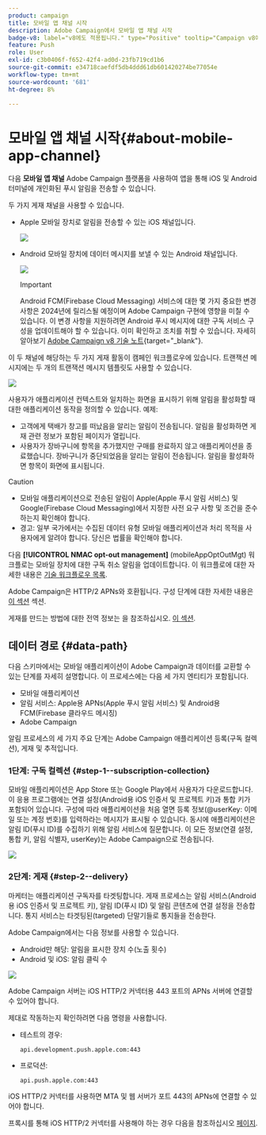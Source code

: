 ```yaml
---
product: campaign
title: 모바일 앱 채널 시작
description: Adobe Campaign에서 모바일 앱 채널 시작
badge-v8: label="v8에도 적용됩니다." type="Positive" tooltip="Campaign v8에도 적용됩니다."
feature: Push
role: User
exl-id: c3b0406f-f652-42f4-ad0d-23fb719cd1b6
source-git-commit: e34718caefdf5db4ddd61db601420274be77054e
workflow-type: tm+mt
source-wordcount: '681'
ht-degree: 8%

---
```


# 모바일 앱 채널 시작{#about-mobile-app-channel}

다음 **모바일 앱 채널** Adobe Campaign 플랫폼을 사용하여 앱을 통해 iOS 및 Android 터미널에 개인화된 푸시 알림을 전송할 수 있습니다.

두 가지 게재 채널을 사용할 수 있습니다.

* Apple 모바일 장치로 알림을 전송할 수 있는 iOS 채널입니다.

  ![](assets/nmac_intro_2.png)

* Android 모바일 장치에 데이터 메시지를 보낼 수 있는 Android 채널입니다.

  ![](assets/nmac_intro_1.png)

  >[!IMPORTANT]
  >
  >Android FCM(Firebase Cloud Messaging) 서비스에 대한 몇 가지 중요한 변경 사항은 2024년에 릴리스될 예정이며 Adobe Campaign 구현에 영향을 미칠 수 있습니다. 이 변경 사항을 지원하려면 Android 푸시 메시지에 대한 구독 서비스 구성을 업데이트해야 할 수 있습니다. 이미 확인하고 조치를 취할 수 있습니다. 자세히 알아보기 [Adobe Campaign v8 기술 노트](https://experienceleague.adobe.com/docs/campaign/technotes-ac/tn-new/push-technote.html?lang=ko){target="_blank"}.

이 두 채널에 해당하는 두 가지 게재 활동이 캠페인 워크플로우에 있습니다. 트랜잭션 메시지에는 두 개의 트랜잭션 메시지 템플릿도 사용할 수 있습니다.

![](assets/nmac_intro_3.png)


사용자가 애플리케이션 컨텍스트와 일치하는 화면을 표시하기 위해 알림을 활성화할 때 대한 애플리케이션 동작을 정의할 수 있습니다. 예제:

* 고객에게 택배가 창고를 떠났음을 알리는 알림이 전송됩니다. 알림을 활성화하면 게재 관련 정보가 포함된 페이지가 열립니다.
* 사용자가 장바구니에 항목을 추가했지만 구매를 완료하지 않고 애플리케이션을 종료했습니다. 장바구니가 중단되었음을 알리는 알림이 전송됩니다. 알림을 활성화하면 항목이 화면에 표시됩니다.

>[!CAUTION]
>
>* 모바일 애플리케이션으로 전송된 알림이 Apple(Apple 푸시 알림 서비스) 및 Google(Firebase Cloud Messaging)에서 지정한 사전 요구 사항 및 조건을 준수하는지 확인해야 합니다.
>* 경고: 일부 국가에서는 수집된 데이터 유형 모바일 애플리케이션과 처리 목적을 사용자에게 알려야 합니다. 당신은 법률을 확인해야 합니다.

다음 **[!UICONTROL NMAC opt-out management]** (mobileAppOptOutMgt) 워크플로는 모바일 장치에 대한 구독 취소 알림을 업데이트합니다. 이 워크플로에 대한 자세한 내용은 [기술 워크플로우 목록](../../workflow/using/about-technical-workflows.md).

Adobe Campaign은 HTTP/2 APNs와 호환됩니다. 구성 단계에 대한 자세한 내용은 [이 섹션](configuring-the-mobile-application.md) 섹션.

게재를 만드는 방법에 대한 전역 정보는 을 참조하십시오. [이 섹션](steps-about-delivery-creation-steps.md).

## 데이터 경로 {#data-path}

다음 스키마에서는 모바일 애플리케이션이 Adobe Campaign과 데이터를 교환할 수 있는 단계를 자세히 설명합니다. 이 프로세스에는 다음 세 가지 엔티티가 포함됩니다.

* 모바일 애플리케이션
* 알림 서비스: Apple용 APNs(Apple 푸시 알림 서비스) 및 Android용 FCM(Firebase 클라우드 메시징)
* Adobe Campaign

알림 프로세스의 세 가지 주요 단계는 Adobe Campaign 애플리케이션 등록(구독 컬렉션), 게재 및 추적입니다.

### 1단계: 구독 컬렉션 {#step-1--subscription-collection}

모바일 애플리케이션은 App Store 또는 Google Play에서 사용자가 다운로드합니다. 이 응용 프로그램에는 연결 설정(Android용 iOS 인증서 및 프로젝트 키)과 통합 키가 포함되어 있습니다. 구성에 따라 애플리케이션을 처음 열면 등록 정보(@userKey: 이메일 또는 계정 번호)를 입력하라는 메시지가 표시될 수 있습니다. 동시에 애플리케이션은 알림 ID(푸시 ID)를 수집하기 위해 알림 서비스에 질문합니다. 이 모든 정보(연결 설정, 통합 키, 알림 식별자, userKey)는 Adobe Campaign으로 전송됩니다.

![](assets/nmac_register_view.png)

### 2단계: 게재 {#step-2--delivery}

마케터는 애플리케이션 구독자를 타겟팅합니다. 게재 프로세스는 알림 서비스(Android용 iOS 인증서 및 프로젝트 키), 알림 ID(푸시 ID) 및 알림 콘텐츠에 연결 설정을 전송합니다. 통지 서비스는 타겟팅된(targeted) 단말기들로 통지들을 전송한다.

Adobe Campaign에서는 다음 정보를 사용할 수 있습니다.

* Android만 해당: 알림을 표시한 장치 수(노출 횟수)
* Android 및 iOS: 알림 클릭 수

![](assets/nmac_delivery_view.png)

Adobe Campaign 서버는 iOS HTTP/2 커넥터용 443 포트의 APNs 서버에 연결할 수 있어야 합니다.

제대로 작동하는지 확인하려면 다음 명령을 사용합니다.

* 테스트의 경우:

  ```
  api.development.push.apple.com:443
  ```

* 프로덕션:

  ```
  api.push.apple.com:443
  ```

iOS HTTP/2 커넥터를 사용하면 MTA 및 웹 서버가 포트 443의 APNs에 연결할 수 있어야 합니다.

프록시를 통해 iOS HTTP/2 커넥터를 사용해야 하는 경우 다음을 참조하십시오 [페이지](../../installation/using/file-res-management.md#proxy-connection-configuration).
